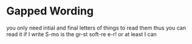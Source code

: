 # Gapped Wording

you only need intial and final letters of things to read them
thus you can read it if I write
S-mo is the gr-st soft-re e-r!
or at least I can
